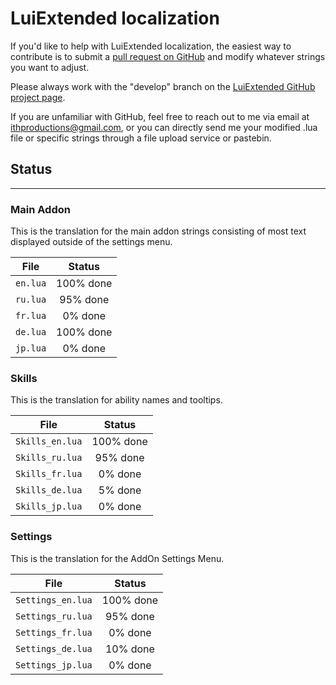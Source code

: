 # LuiExtended localization

If you'd like to help with LuiExtended localization, the easiest way to contribute is to submit a [pull request on GitHub][1] and modify whatever strings you want to adjust.

Please always work with the "develop" branch on the [LuiExtended GitHub project page][2].

If you are unfamiliar with GitHub, feel free to reach out to me via email at [ithproductions@gmail.com][3], or you can directly send me your modified .lua file or specific strings through a file upload service or pastebin.

## Status

------

### Main Addon

This is the translation for the main addon strings consisting of most text displayed outside of the settings menu.

| File       | Status     |
|:----------:|:----------:|
| `en.lua`   | 100% done  |
| `ru.lua`   | 95%  done  |
| `fr.lua`   | 0% done    |
| `de.lua`   | 100% done  |
| `jp.lua`   | 0% done    |

### Skills

This is the translation for ability names and tooltips.

| File              | Status     |
|:-----------------:|:----------:|
| `Skills_en.lua`   | 100% done  |
| `Skills_ru.lua`   | 95%  done  |
| `Skills_fr.lua`   | 0% done    |
| `Skills_de.lua`   | 5% done    |
| `Skills_jp.lua`   | 0% done    |

### Settings  

This is the translation for the AddOn Settings Menu.

| File                | Status     |
|:-------------------:|:----------:|
| `Settings_en.lua`   | 100% done  |
| `Settings_ru.lua`   | 95%  done  |
| `Settings_fr.lua`   | 0% done    |
| `Settings_de.lua`   | 10% done   |
| `Settings_jp.lua`   | 0% done    |

[1]: https://help.github.com/en/github/collaborating-with-issues-and-pull-requests/creating-a-pull-request
[2]: https://github.com/ArtOfShred/LuiExtended/tree/develop
[3]: mailto:ithproductions@gmail.com
